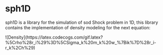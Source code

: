 # sph1D
sph1D is a library for the simulation of sod Shock problem in 1D, this library contains the implementation of density modeling for the next equation:

<p align="justify">
![Density](https://latex.codecogs.com/gif.latex?%5Crho%28r_i%29%3D%5CSigma_k%20m_k%20w_%7Bik%7D%28r_i-r_k%2Ch%29)
</p>
